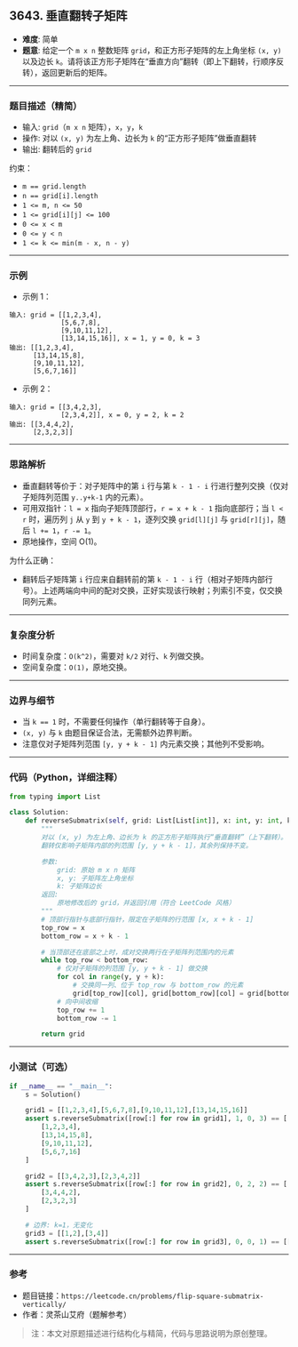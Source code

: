 ## 3643. 垂直翻转子矩阵

- **难度**: 简单
- **题意**: 给定一个 `m x n` 整数矩阵 `grid`，和正方形子矩阵的左上角坐标 `(x, y)` 以及边长 `k`。请将该正方形子矩阵在“垂直方向”翻转（即上下翻转，行顺序反转），返回更新后的矩阵。

---

### 题目描述（精简）
- 输入: `grid`（`m x n` 矩阵），`x`，`y`，`k`
- 操作: 对以 `(x, y)` 为左上角、边长为 `k` 的“正方形子矩阵”做垂直翻转
- 输出: 翻转后的 `grid`

约束：
- `m == grid.length`
- `n == grid[i].length`
- `1 <= m, n <= 50`
- `1 <= grid[i][j] <= 100`
- `0 <= x < m`
- `0 <= y < n`
- `1 <= k <= min(m - x, n - y)`

---

### 示例

- 示例 1：
```
输入: grid = [[1,2,3,4],
             [5,6,7,8],
             [9,10,11,12],
             [13,14,15,16]], x = 1, y = 0, k = 3
输出: [[1,2,3,4],
      [13,14,15,8],
      [9,10,11,12],
      [5,6,7,16]]
```

- 示例 2：
```
输入: grid = [[3,4,2,3],
             [2,3,4,2]], x = 0, y = 2, k = 2
输出: [[3,4,4,2],
      [2,3,2,3]]
```

---

### 思路解析
- 垂直翻转等价于：对子矩阵中的第 `i` 行与第 `k - 1 - i` 行进行整列交换（仅对子矩阵列范围 `y..y+k-1` 内的元素）。
- 可用双指针：`l = x` 指向子矩阵顶部行，`r = x + k - 1` 指向底部行；当 `l < r` 时，遍历列 `j` 从 `y` 到 `y + k - 1`，逐列交换 `grid[l][j]` 与 `grid[r][j]`，随后 `l += 1`，`r -= 1`。
- 原地操作，空间 O(1)。

为什么正确：
- 翻转后子矩阵第 `i` 行应来自翻转前的第 `k - 1 - i` 行（相对子矩阵内部行号）。上述两端向中间的配对交换，正好实现该行映射；列索引不变，仅交换同列元素。

---

### 复杂度分析
- 时间复杂度：`O(k^2)`，需要对 `k/2` 对行、`k` 列做交换。
- 空间复杂度：`O(1)`，原地交换。

---

### 边界与细节
- 当 `k == 1` 时，不需要任何操作（单行翻转等于自身）。
- `(x, y)` 与 `k` 由题目保证合法，无需额外边界判断。
- 注意仅对子矩阵列范围 `[y, y + k - 1]` 内元素交换；其他列不受影响。

---

### 代码（Python，详细注释）
```python
from typing import List

class Solution:
    def reverseSubmatrix(self, grid: List[List[int]], x: int, y: int, k: int) -> List[List[int]]:
        """
        对以 (x, y) 为左上角、边长为 k 的正方形子矩阵执行“垂直翻转”（上下翻转）。
        翻转仅影响子矩阵内部的列范围 [y, y + k - 1]，其余列保持不变。

        参数:
            grid: 原始 m x n 矩阵
            x, y: 子矩阵左上角坐标
            k: 子矩阵边长
        返回:
            原地修改后的 grid，并返回引用（符合 LeetCode 风格）
        """
        # 顶部行指针与底部行指针，限定在子矩阵的行范围 [x, x + k - 1]
        top_row = x
        bottom_row = x + k - 1

        # 当顶部还在底部之上时，成对交换两行在子矩阵列范围内的元素
        while top_row < bottom_row:
            # 仅对子矩阵的列范围 [y, y + k - 1] 做交换
            for col in range(y, y + k):
                # 交换同一列、位于 top_row 与 bottom_row 的元素
                grid[top_row][col], grid[bottom_row][col] = grid[bottom_row][col], grid[top_row][col]
            # 向中间收缩
            top_row += 1
            bottom_row -= 1

        return grid
```

---

### 小测试（可选）
```python
if __name__ == "__main__":
    s = Solution()

    grid1 = [[1,2,3,4],[5,6,7,8],[9,10,11,12],[13,14,15,16]]
    assert s.reverseSubmatrix([row[:] for row in grid1], 1, 0, 3) == [
        [1,2,3,4],
        [13,14,15,8],
        [9,10,11,12],
        [5,6,7,16]
    ]

    grid2 = [[3,4,2,3],[2,3,4,2]]
    assert s.reverseSubmatrix([row[:] for row in grid2], 0, 2, 2) == [
        [3,4,4,2],
        [2,3,2,3]
    ]

    # 边界: k=1，无变化
    grid3 = [[1,2],[3,4]]
    assert s.reverseSubmatrix([row[:] for row in grid3], 0, 0, 1) == [[1,2],[3,4]]
```

---

### 参考
- 题目链接：`https://leetcode.cn/problems/flip-square-submatrix-vertically/`
- 作者：灵茶山艾府（题解参考）

> 注：本文对原题描述进行结构化与精简，代码与思路说明为原创整理。
